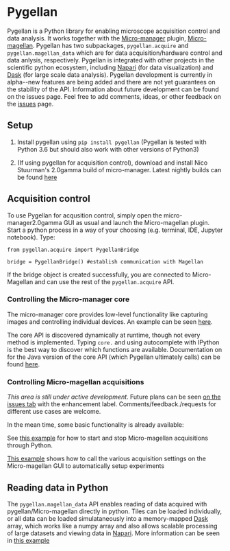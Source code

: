 # Pygellan
Pygellan is a Python library for enabling microscope acquisition control and data analysis. It works together with the [Micro-manager](https://micro-manager.org/) plugin, [Micro-magellan](https://micro-manager.org/wiki/MicroMagellan). Pygellan has two subpackages, `pygellan.acquire` and `pygellan.magellan_data` which are for data acquisition/hardware control and data anlysis, respectively. Pygellan is integrated with other projects in the scientific python ecosystem, including [Napari](https://github.com/napari/napari) (for data visualization) and [Dask](https://dask.org/) (for large scale data analysis). Pygellan development is currently in alpha--new features are being added and there are not yet guarantees on the stability of the API. Information about future development can be found on the issues page. Feel free to add comments, ideas, or other feedback on the [issues](https://github.com/henrypinkard/Pygellan/issues) page.

## Setup
1. Install pygellan using `pip install pygellan` (Pygellan is tested with Python 3.6 but should also work with other versions of Python3)

2. (If using pygellan for acquisition control), download and install Nico Stuurman's 2.0gamma build of micro-manager. Latest nightly builds can be found [here](https://micro-manager.org/wiki/Version_2.0)

## Acquisition control
To use Pygellan for acqusition control, simply open the micro-manager2.0gamma GUI as usual and launch the Micro-magellan plugin. Start a python process in a way of your choosing (e.g. terminal, IDE, Jupyter notebook). Type:

````
from pygellan.acquire import PygellanBridge

bridge = PygellanBridge() #establish communication with Magellan
````
If the bridge object is created successfully, you are connected to Micro-Magellan and can use the rest of the `pygellan.acquire` API.

### Controlling the Micro-manager core
The micro-manager core provides low-level functionality like capturing images and controlling individual devices. An example can be seen [here](https://github.com/henrypinkard/Pygellan/blob/master/examples/micromanager_core.py).

The core API is discovered dynamically at runtime, though not every method is implemented. Typing `core.` and using autocomplete with IPython is the best way to discover which functions are available. Documentation on for the Java version of the core API (which Pygellan ultimately calls) can be found [here](https://valelab4.ucsf.edu/~MM/doc-2.0.0-gamma/mmcorej/mmcorej/CMMCore.html).

### Controlling Micro-magellan acquisitions
*This area is still under active development*.  Future plans can be seen [on the issues tab](https://github.com/henrypinkard/Pygellan/issues) with the enhancement label. Comments/feedback./requests for different use cases are welcome.

In the mean time, some basic functionality is already available:

See [this example](https://github.com/henrypinkard/Pygellan/blob/master/examples/run_acquisition.py) for how to start and stop Micro-magellan acquisitions through Python.

[This example](https://github.com/henrypinkard/Pygellan/blob/master/examples/control_magellan_gui.py) shows how to call the various acquisition settings on the Micro-magellan GUI to automatically setup experiments

## Reading data in Python
The `pygellan.magellan_data` API enables reading of data acquired with pygellan/Micro-magellan directly in python. Tiles can be loaded individually, or all data can be loaded simulataneously into a memory-mapped [Dask](https://dask.org/) array, which works like a numpy array and also allows scalable processing of large datasets and viewing data in [Napari](https://github.com/napari/napari). More information can be seen in [this example](https://github.com/henrypinkard/Pygellan/blob/master/examples/read_and_visualize_magellan_data.py)

